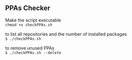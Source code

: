 ## PPAs Checker  

Make the script executable  
`chmod +x checkPPAs.sh`

to list all repositories and the number of installed packages  
`$ ./checkPPAs.sh`

to remove unused PPAs  
`$ ./checkPPAs.sh --delete`
